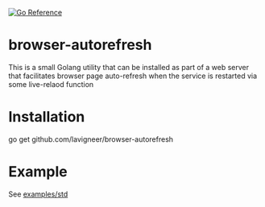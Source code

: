[![Go Reference](https://pkg.go.dev/badge/github.com/lavigneer/browser-autorefresh.svg)](https://pkg.go.dev/github.com/lavigneer/browser-autorefresh)

# browser-autorefresh
This is a small Golang utility that can be installed as part of a web server that facilitates browser page auto-refresh when the service is restarted via some live-relaod function

# Installation

go get github.com/lavigneer/browser-autorefresh

# Example

See [examples/std](examples/std)
